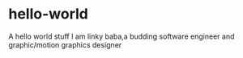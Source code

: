 # hello-world
A hello world stuff
I am linky baba,a budding software engineer
and graphic/motion graphics designer
